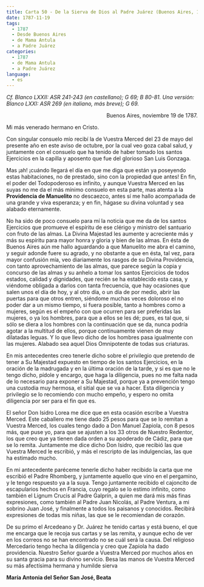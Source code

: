 ```yaml
---
title: Carta 50 - De la Sierva de Dios al Padre Juárez (Buenos Aires, 19 de noviembre de 1787).
date: 1787-11-19
tags:
  - 1787
  - Desde Buenos Aires
  - de Mama Antula
  - a Padre Juárez
categories:
  - 1787
  - de Mama Antula
  - a Padre Juárez
language:
  - es
---
```

_Cf. Blanco LXXII: ASR 241-243 (en castellano); G 69; B 80-81.
Una versión: Blanco LXXI: ASR 269 (en italiano, más breve); G 69._

<div align="right">
Buenos Aires, noviembre 19 de 1787.
</div>

Mi más venerado hermano en Cristo.

Con singular consuelo mío recibí la de Vuestra Merced del 23 de mayo del presente año en este aviso de octubre, por la cual veo goza cabal salud, y juntamente con el consuelo que ha tenido de haber tomado los santos Ejercicios en la capilla y aposento que fue del glorioso San Luis Gonzaga.

Mas ¡ah! ¡cuándo llegará el día en que me diga que están ya poseyendo estas habitaciones, no de prestado, sino con la propiedad que antes! En fin, el poder del Todopoderoso es infinito, y aunque Vuestra Merced en las suyas no me da el más mínimo consuelo en esta parte, mas atenta a la **Providencia de Manuelito** no descaezco, antes sí me hallo acompañada de una grande y viva esperanza; y en fin, hágase su divina voluntad y sea alabado eternamente.

No ha sido de poco consuelo para mí la noticia que me da de los santos Ejercicios que promueve el espíritu de ese clérigo y ministro del santuario con fruto de las almas. La Divina Majestad les aumente y acreciente más y más su espíritu para mayor honra y gloria y bien de las almas. En ésta de Buenos Aires aún me hallo aguardando a que Manuelito me abra el camino, y seguir adonde fuere su agrado, y no obstante a que en ésta, tal vez, para mayor confusión mía, veo diariamente los rasgos de su Divina Providencia, con tanto aprovechamiento de las almas, que parece según la copia y concurso de las almas y su anhelo a tomar los santos Ejercicios de todos estados, calidad y dignidades, que recién se ha establecido esta casa, y viéndome obligada a darlos con tanta frecuencia, que hay ocasiones que salen unos el día de hoy, y al otro día, o un día de por medio, abrir las puertas para que otros entren, siéndome muchas veces doloroso el no poder dar a un mismo tiempo, si fuera posible, tanto a hombres como a mujeres, según es el empeño con que ocurren para ser preferidas las mujeres, o ya los hombres, para que a ellos se les dé; pues, es tal que, si sólo se diera a los hombres con la continuación que se da, nunca podría agotar a la multitud de ellos, porque continuamente vienen de muy dilatadas leguas. Y lo que llevo dicho de los hombres pasa igualmente con las mujeres. Alabado sea aquel Dios Omnipotente de todas sus criaturas.

En mis antecedentes creo tenerle dicho sobre el privilegio que pretendo de tener a Su Majestad expuesto en tiempo de los santos Ejercicios, en la oración de la madrugada y en la última oración de la tarde, y si es que no le tengo dicho, pídole y encargo, que haga la diligencia, pues no me falta nada de lo necesario para exponer a Su Majestad, porque ya a prevención tengo una custodia muy hermosa, el sitial que se va a hacer. Esta diligencia y privilegio se lo recomiendo con mucho empeño, y espero no omita diligencia por ser para el fin que es.

El señor Don Isidro Lorea me dice que en esta ocasión escribe a Vuestra Merced. Este caballero me tiene dado 25 pesos para que se lo remitan a Vuestra Merced, los cuales tengo dado a Don Manuel Zapiola, con 8 pesos más, que puse yo, para que se ajusten a los 33 otros de Nuestro Redentor, los que creo que ya tienen dada orden a su apoderado de Cádiz, para que se lo remita. Juntamente me dice dicho Don Isidro, que recibió las que Vuestra Merced le escribió, y más el rescripto de las indulgencias, las que ha estimado mucho.

En mi antecedente paréceme tenerle dicho haber recibido la carta que me escribió el Padre Rhomberg, y juntamente aquello que vino en el pergamino, y le tengo respuesto ya a la suya. Tengo juntamente recibido el cajoncito de escapularios hechos en Francia, cuyo regalo se lo estimo infinito, como también el Lignum Crucis al Padre Galprín, a quien me dará mis más finas expresiones, como también al Padre Juan Nicolás, al Padre Ventura, a mi sobrino Juan José, y finalmente a todos los paisanos y conocidos. Recibirá expresiones de todas mis niñas, las que se le recomiendan de corazón.

De su primo el Arcedeano y Dr. Juárez he tenido cartas y está bueno, el que me encarga que le recoja sus cartas y se las remita, y aunque echo de ver en los correos no se han encontrado no se cuál será la causa. Del religioso Mercedario tengo hecha la diligencia y creo que Zapiola ha dado providencia. Nuestro Señor guarde a Vuestra Merced por muchos años en su santa gracia para su divino servicio. Besa las manos de Vuestra Merced su más afectísima hermana y humilde sierva

 **María Antonia del Señor San José, Beata**

